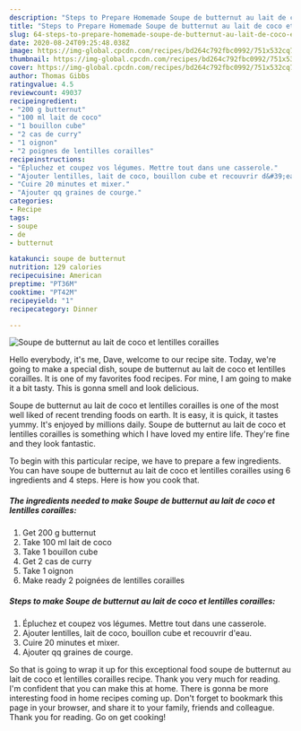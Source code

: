 ```yaml
---
description: "Steps to Prepare Homemade Soupe de butternut au lait de coco et lentilles corailles"
title: "Steps to Prepare Homemade Soupe de butternut au lait de coco et lentilles corailles"
slug: 64-steps-to-prepare-homemade-soupe-de-butternut-au-lait-de-coco-et-lentilles-corailles
date: 2020-08-24T09:25:48.038Z
image: https://img-global.cpcdn.com/recipes/bd264c792fbc0992/751x532cq70/soupe-de-butternut-au-lait-de-coco-et-lentilles-corailles-photo-principale-de-la-recette.jpg
thumbnail: https://img-global.cpcdn.com/recipes/bd264c792fbc0992/751x532cq70/soupe-de-butternut-au-lait-de-coco-et-lentilles-corailles-photo-principale-de-la-recette.jpg
cover: https://img-global.cpcdn.com/recipes/bd264c792fbc0992/751x532cq70/soupe-de-butternut-au-lait-de-coco-et-lentilles-corailles-photo-principale-de-la-recette.jpg
author: Thomas Gibbs
ratingvalue: 4.5
reviewcount: 49037
recipeingredient:
- "200 g butternut"
- "100 ml lait de coco"
- "1 bouillon cube"
- "2 cas de curry"
- "1 oignon"
- "2 poignes de lentilles corailles"
recipeinstructions:
- "Épluchez et coupez vos légumes. Mettre tout dans une casserole."
- "Ajouter lentilles, lait de coco, bouillon cube et recouvrir d&#39;eau."
- "Cuire 20 minutes et mixer."
- "Ajouter qq graines de courge."
categories:
- Recipe
tags:
- soupe
- de
- butternut

katakunci: soupe de butternut 
nutrition: 129 calories
recipecuisine: American
preptime: "PT36M"
cooktime: "PT42M"
recipeyield: "1"
recipecategory: Dinner

---
```



![Soupe de butternut au lait de coco et lentilles corailles](https://img-global.cpcdn.com/recipes/bd264c792fbc0992/751x532cq70/soupe-de-butternut-au-lait-de-coco-et-lentilles-corailles-photo-principale-de-la-recette.jpg)

Hello everybody, it's me, Dave, welcome to our recipe site. Today, we're going to make a special dish, soupe de butternut au lait de coco et lentilles corailles. It is one of my favorites food recipes. For mine, I am going to make it a bit tasty. This is gonna smell and look delicious.

Soupe de butternut au lait de coco et lentilles corailles is one of the most well liked of recent trending foods on earth. It is easy, it is quick, it tastes yummy. It's enjoyed by millions daily. Soupe de butternut au lait de coco et lentilles corailles is something which I have loved my entire life. They're fine and they look fantastic.




To begin with this particular recipe, we have to prepare a few ingredients. You can have soupe de butternut au lait de coco et lentilles corailles using 6 ingredients and 4 steps. Here is how you cook that.

<!--inarticleads1-->

##### The ingredients needed to make Soupe de butternut au lait de coco et lentilles corailles:

1. Get 200 g butternut
1. Take 100 ml lait de coco
1. Take 1 bouillon cube
1. Get 2 cas de curry
1. Take 1 oignon
1. Make ready 2 poignées de lentilles corailles




<!--inarticleads2-->

##### Steps to make Soupe de butternut au lait de coco et lentilles corailles:

1. Épluchez et coupez vos légumes. Mettre tout dans une casserole.
1. Ajouter lentilles, lait de coco, bouillon cube et recouvrir d&#39;eau.
1. Cuire 20 minutes et mixer.
1. Ajouter qq graines de courge.




So that is going to wrap it up for this exceptional food soupe de butternut au lait de coco et lentilles corailles recipe. Thank you very much for reading. I'm confident that you can make this at home. There is gonna be more interesting food in home recipes coming up. Don't forget to bookmark this page in your browser, and share it to your family, friends and colleague. Thank you for reading. Go on get cooking!
